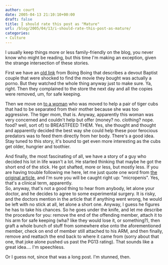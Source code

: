 ```yaml
---
author: court
date: 2005-04-13 21:10:10+00:00
draft: false
title: I should rate this post as "Mature"
url: /blog/2005/04/13/i-should-rate-this-post-as-mature/
categories:
- Culture
---
```


I usually keep things more or less family-friendly on the blog, you never know who might be reading, but this time I'm making an exception, given the strange intersection of these stories.

First we have an [old link](http://news.bbc.co.uk/2/hi/uk_news/england/somerset/4212207.stm) from Boing Boing that describes a devout Baptist couple that were shocked to find the movie they bought was actually a porno.  But they watched the whole thing anyway just to make sure.  Ya, right.  Then they complained to the store the next day and all the copies were removed, um, for safe keeping.

Then we move on [to a woman](http://story.news.yahoo.com/news?tmpl=story&cid=1540&ncid=753&e=8&u=/afp/20050403/sc_afp/myanmaranimalstigers) who was moved to help a pair of tiger cubs that had to be separated from their mother because she was too aggressive.  The tiger mom, that is.  Anyway, apparently this woman was very concerned and couldn't help but offer (money? no. clothing? nope. food? well, sort of) to BREASTFEED THEM.  Yes, she thought and thought and apparently decided the best way she could help these poor ferocious predators was to feed them directly from her body.  There's a good idea. Stay tuned to this story, it's bound to get even more interesting as the cubs get older, hungrier and toothier.

And finally, the most fascinating of all, we have a story of a guy who decided his lot in life wasn't a lot.  He started thinking that maybe he got the short end of the stick.  He got shafted, more or less, but mostly less.  If you are having trouble following me here, let me just quote one word from [the original article](http://www.opinion.telegraph.co.uk/news/main.jhtml;sessionid=E4HR2KFT2H54JQFIQMFCM54AVCBQYJVC?xml=/news/2005/04/10/wruss10.xml&sSheet=/news/2005/04/10/ixworld.html), and I'm sure you will be caught right up: "micropenis".  Yes, that's a clinical term, apparently.  
So, anyway, that's not a good thing to hear from anybody, let alone your doctor, and he decides to agree to some experimental surgery.  It is risky, and the doctors mention in the article that if anything went wrong, he would be left with no stick at all, let alone a short one.  Anyway, I guess he figures he has to take his chances.
So he goes under the knife, and let me describe the procedure for you:  remove the end of the offending member, attach it to his arm for safe keeping (wha? like they would lose it, or something?), then graft a whole bunch of stuff from somewhere else onto the aforementioned member, check on end of member still attached to his ARM, and then finally, remove and reattach the end back to where it came from (sorry about that one, that joke alone pushed us past the PG13 rating).  That sounds like a great idea....
I'm speechless.

Or I guess not, since that was a long post.  I'm stunned, then.
